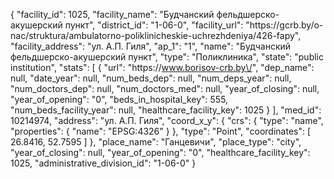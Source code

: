 {
    "facility_id": 1025,
    "facility_name": "Будчанский фельдшерско-акушерский пункт",
    "district_id": "1-06-0",
    "facility_url": "https:\/\/gcrb.by\/o-nac\/struktura\/ambulatorno-poliklinicheskie-uchrezhdeniya\/426-fapy",
    "facility_address": "ул. А.П. Гиля",
    "ap_1": "1",
    "name": "Будчанский фельдшерско-акушерский пункт",
    "type": "Поликлиника",
    "state": "public institution",
    "stats": [
        {
            "url": "https:\/\/www.borisov-crb.by\/",
            "dep_name": null,
            "date_year": null,
            "num_beds_dep": null,
            "num_deps_year": null,
            "num_doctors_dep": null,
            "num_doctors_med": null,
            "year_of_closing": null,
            "year_of_opening": "0",
            "beds_in_hospital_key": 555,
            "num_beds_facility_year": null,
            "healthcare_facility_key": 1025
        }
    ],
    "med_id": 10214974,
    "address": "ул. А.П. Гиля",
    "coord_x_y": {
        "crs": {
            "type": "name",
            "properties": {
                "name": "EPSG:4326"
            }
        },
        "type": "Point",
        "coordinates": [
            26.8416,
            52.7595
        ]
    },
    "place_name": "Ганцевичи",
    "place_type": "city",
    "year_of_closing": null,
    "year_of_opening": "0",
    "healthcare_facility_key": 1025,
    "administrative_division_id": "1-06-0"
}
